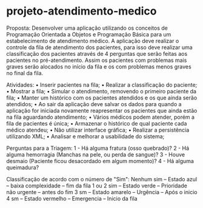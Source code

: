 # projeto-atendimento-medico

Proposta: Desenvolver uma aplicação utilizando os conceitos de Programação Orientada a Objetos e Programação Básica para um estabelecimento de atendimento médico. A aplicação deve realizar o controle da fila de atendimento dos pacientes, para isso deve realizar uma classificação dos pacientes através de 4 perguntas que serão feitas aos pacientes no pré-atendimento. Assim os pacientes com problemas mais graves serão alocados no início da fila e os com problemas menos graves no final da fila.

Atividades:
•	Inserir pacientes na fila;
•	Realizar a classificação do paciente;
•	Mostrar a fila;
•	Simular o atendimento, removendo o primeiro paciente da fila;
•	Manter um histórico com os pacientes atendidos e os que ainda serão atendidos;
•	Ao sair da aplicação deve salvar os dados para quando a aplicação for iniciada novamente reapresentar os pacientes que ainda estão na fila aguardando atendimento;
•	Vários médicos podem atender, porém a fila de pacientes é única;
•	Armazenar o histórico de qual paciente cada médico atendeu;
•	Não utilizar interface gráfica;
•	Realizar a persistência utilizando XML;
•	Analisar e melhorar a usabilidade do sistema;

  Perguntas para a Triagem:
  1 - Há alguma fratura (osso quebrado)?
  2 - Há alguma hemorragia (Manchas na pele, ou perda de sangue)?
  3 - Houve desmaio (Paciente ficou desacordado em algum momento)?
  4 - Há alguma queimadura?
  
  Classificação de acordo com o número de "Sim":
  Nenhum sim – Estado azul – baixa complexidade – fim da fila
  1 ou 2 sim – Estado verde – Prioridade não urgente – antes do fim
  3 sm – Estado amarelo – Urgência – Após o inicio
  4 sm – Estado vermelho – Emergencia – Inicio da fila

